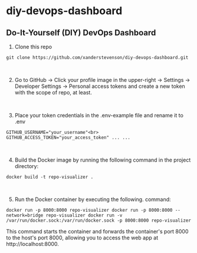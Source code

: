 # diy-devops-dashboard
## Do-It-Yourself (DIY) DevOps Dashboard

1. Clone this repo

`git clone https://github.com/xanderstevenson/diy-devops-dashboard.git`

<br>

2. Go to GitHub -> Click your profile image in the upper-right -> Settings -> Developer Settings -> Personal access tokens and create a new token with the scope of repo, at least.

<br>

3. Place your token credentials in the .env-example file and rename it to .env

`GITHUB_USERNAME="your_username"<br>
GITHUB_ACCESS_TOKEN="your_access_token"
...
...`

<br>

4. Build the Docker image by running the following command in the project directory:

`docker build -t repo-visualizer .`

<br>

5. Run the Docker container by executing the following. command:

`docker run -p 8000:8000 repo-visualizer
docker run -p 8000:8000 --network=bridge repo-visualizer
docker run -v /var/run/docker.sock:/var/run/docker.sock -p 8000:8000 repo-visualizer`


This command starts the container and forwards the container's port 8000 to the host's port 8000, allowing you to access the web app at http://localhost:8000.
